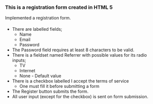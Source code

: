 ### This is a registration form created in HTML 5
Implemented a registration form.
#### 

* There are labelled fields; 
    * Name
    * Email
    * Password
* The Password field requires at least 8 characters to be valid.
* There is a fieldset named Referrer with possible values for its radio 
inputs;
   * TV
   * Internet
   * None - Default value
* There is a checkbox labelled I accept the terms of service
     * One must fill it before submitting a form
* The Register button submits the form.
* All user input (except for the checkbox) is sent on form 
submission.